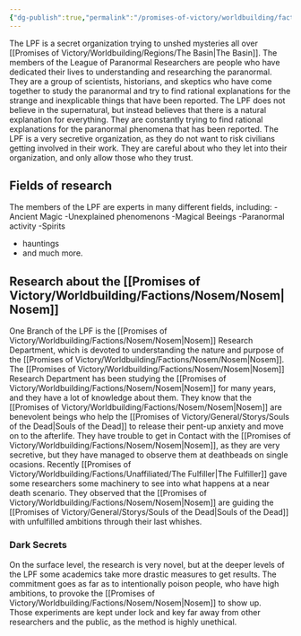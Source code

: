 ```yaml
---
{"dg-publish":true,"permalink":"/promises-of-victory/worldbuilding/factions/lpf/league-of-paranormal-researchers/","title":"League of Paranormal Researchers","noteIcon":"Faction","created":"2023-01-25T02:26:54.144+01:00","updated":"2023-03-29T21:31:17.851+02:00"}
---
```


The LPF is a secret organization trying to unshed mysteries all over [[Promises of Victory/Worldbuilding/Regions/The Basin\|The Basin]].
The members of the League of Paranormal Researchers are people who have dedicated their lives to understanding and researching the paranormal. They are a group of scientists, historians, and skeptics who have come together to study the paranormal and try to find rational explanations for the strange and inexplicable things that have been reported.
The LPF does not believe in the supernatural, but instead believes that there is a natural explanation for everything. They are constantly trying to find rational explanations for the paranormal phenomena that has been reported.
The LPF is a very secretive organization, as they do not want to risk civilians getting involved in their work. They are careful about who they let into their organization, and only allow those who they trust.


## Fields of research

The members of the LPF are experts in many different fields, including:
-Ancient Magic
-Unexplained phenomenons
-Magical Beeings
-Paranormal activity
-Spirits

- hauntings
- and much more.

## Research about the [[Promises of Victory/Worldbuilding/Factions/Nosem/Nosem\|Nosem]]

One Branch of the LPF is the [[Promises of Victory/Worldbuilding/Factions/Nosem/Nosem\|Nosem]] Research Department, which is devoted to understanding the nature and purpose of the [[Promises of Victory/Worldbuilding/Factions/Nosem/Nosem\|Nosem]].
The [[Promises of Victory/Worldbuilding/Factions/Nosem/Nosem\|Nosem]] Research Department has been studying the [[Promises of Victory/Worldbuilding/Factions/Nosem/Nosem\|Nosem]] for many years, and they have a lot of knowledge about them. They know that the [[Promises of Victory/Worldbuilding/Factions/Nosem/Nosem\|Nosem]] are benevolent beings who help the [[Promises of Victory/General/Storys/Souls of the Dead\|Souls of the Dead]] to release their pent-up anxiety and move on to the afterlife.
They have trouble to get in Contact with the [[Promises of Victory/Worldbuilding/Factions/Nosem/Nosem\|Nosem]], as they are very secretive, but they have managed to observe them at deathbeads on single ocasions.
Recently [[Promises of Victory/Worldbuilding/Factions/Unaffiliated/The Fulfiller\|The Fulfiller]] gave some researchers some machinery to see into what happens at a near death scenario.
They observed that the [[Promises of Victory/Worldbuilding/Factions/Nosem/Nosem\|Nosem]] are guiding the [[Promises of Victory/General/Storys/Souls of the Dead\|Souls of the Dead]] with unfulfilled ambitions through their last whishes.

### Dark Secrets

On the surface level, the research is very novel, but at the deeper levels of the LPF some academics take more drastic measures to get results.
The commitment goes as far as to intentionally poison people, who have high ambitions, to provoke the [[Promises of Victory/Worldbuilding/Factions/Nosem/Nosem\|Nosem]] to show up.  
Those experiments are kept under lock and key far away from other researchers and the public, as the method is highly unethical. 
